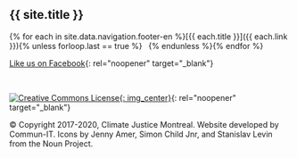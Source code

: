 <hr style="height:10px;visibility:hidden;margin:0"/>

## {{ site.title }}

{% for each in site.data.navigation.footer-en %}[{{ each.title }}]({{ each.link }}){% unless forloop.last == true %} &ensp;{% endunless %}{% endfor %}

[Like us on Facebook](/https://www.facebook.com/ClimateJusticeMontreal/){: rel="noopener" target="_blank"}

<br>

[![Creative Commons License](/assets/images/cc_logo.png){: img_center}](http://creativecommons.org/licenses/by-nc-sa/4.0/){: rel="noopener" target="_blank"}

© Copyright 2017-2020, Climate Justice Montreal. Website developed by Commun-IT. Icons by Jenny Amer, Simon Child Jnr, and Stanislav Levin from the Noun Project.
